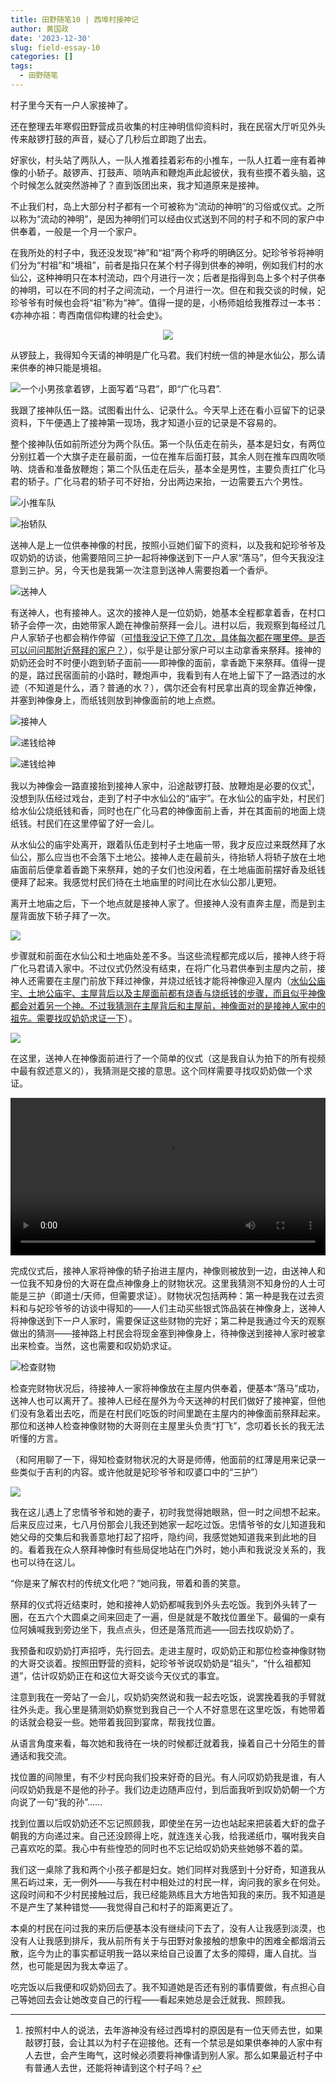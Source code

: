 ```yaml
---
title: 田野随笔10 | 西埠村接神记
author: 黄国政
date: '2023-12-30'
slug: field-essay-10
categories: []
tags:
  - 田野随笔
---
```


<!--more-->

村子里今天有一户人家接神了。

还在整理去年寒假田野营成员收集的村庄神明信仰资料时，我在民宿大厅听见外头传来敲锣打鼓的声音，疑心了几秒后立即跑了出去。

好家伙，村头站了两队人，一队人推着挂着彩布的小推车，一队人扛着一座有着神像的小轿子。敲锣声、打鼓声、唢呐声和鞭炮声此起彼伏，我有些摸不着头脑，这个时候怎么就突然游神了？直到饭团出来，我才知道原来是接神。

不止我们村，岛上大部分村子都有一个可被称为“流动的神明”的习俗或仪式。之所以称为“流动的神明”，是因为神明们可以经由仪式送到不同的村子和不同的家户中供奉着，一般是一个月一个家户。

在我所处的村子中，我还没发现“神”和“祖”两个称呼的明确区分。妃珍爷爷将神明们分为“村祖”和“境祖”，前者是指只在某个村子得到供奉的神明，例如我们村的水仙公，这种神明只在本村流动，四个月进行一次；后者是指得到岛上多个村子供奉的神明，可以在不同的村子之间流动，一个月进行一次。但在和我交谈的时候，妃珍爷爷有时候也会将“祖”称为“神”。值得一提的是，小杨师姐给我推荐过一本书：《亦神亦祖：粤西南信仰构建的社会史》。

<center>
<figure>
<img src="https://cdn.jsdelivr.net/gh/residualsun1/blog-static/images/2023/12/12-30-ancestor-and-god.jpg">
</figure>
</center>

从锣鼓上，我得知今天请的神明是广化马君。我们村统一信的神是水仙公，那么请来供奉的神只能是境祖。

![一个小男孩拿着锣，上面写着“马君”，即“广化马君”.](https://cdn.jsdelivr.net/gh/residualsun1/blog-static/images/2023/12/12-30-majun.jpg)

我跟了接神队伍一路。试图看出什么、记录什么。今天早上还在看小豆留下的记录资料，下午便遇上了接神第一现场，我才知道小豆的记录是不容易的。

整个接神队伍如前所述分为两个队伍。第一个队伍走在前头，基本是妇女，有两位分别扛着一个大旗子走在最前面，一位在推车后面打鼓，其余人则在推车四周吹唢呐、烧香和准备放鞭炮；第二个队伍走在后头，基本全是男性，主要负责扛广化马君的轿子。广化马君的轿子可不好抬，分出两边来抬，一边需要五六个男性。

![小推车队](https://cdn.jsdelivr.net/gh/residualsun1/blog-static/images/2023/12/12-30-god1.png)

![抬轿队](https://cdn.jsdelivr.net/gh/residualsun1/blog-static/images/2023/12/12-30-god2.png)

送神人是上一位供奉神像的村民，按照小豆她们留下的资料，以及我和妃珍爷爷及叹奶奶的访谈，他需要陪同三护一起将神像送到下一户人家“落马”，但今天我没注意到三护。另，今天也是我第一次注意到送神人需要抱着一个香炉。

![送神人](https://cdn.jsdelivr.net/gh/residualsun1/blog-static/images/2023/12/12-30-send-god.jpg)

有送神人，也有接神人。这次的接神人是一位奶奶，她基本全程都拿着香，在村口轿子会停一次，由她带家人跪在神像前祭拜一会儿。进村以后，我观察到每经过几户人家轿子也都会稍作停留（<u>可惜我没记下停了几次，具体每次都在哪里停。是否可以问问那附近祭拜的家户？</u>），似乎是让部分家户可以主动拿香来祭拜。接神的奶奶还会时不时便小跑到轿子面前——即神像的面前，拿香跪下来祭拜。值得一提的是，路过民宿面前的小路时，鞭炮声中，我看到有人在地上留下了一路洒过的水迹（不知道是什么，酒？普通的水？），偶尔还会有村民拿出真的现金靠近神像，并塞到神像身上，而纸钱则放到神像面前的地上点燃。

![接神人](https://cdn.jsdelivr.net/gh/residualsun1/blog-static/images/2023/12/12-30-invite-god.png)

![递钱给神](https://cdn.jsdelivr.net/gh/residualsun1/blog-static/images/2023/12/12-30-send-money1.jpg)

![递钱给神](https://cdn.jsdelivr.net/gh/residualsun1/blog-static/images/2023/12/12-30-send-money2.jpg)

我以为神像会一路直接抬到接神人家中，沿途敲锣打鼓、放鞭炮是必要的仪式[^tip]，没想到队伍经过戏台，走到了村子中水仙公的“庙宇”。在水仙公的庙宇处，村民们给水仙公烧纸钱和香，同时也在广化马君的神像面前上香，并在其面前的地面上烧纸钱。村民们在这里停留了好一会儿。

从水仙公的庙宇处离开，跟着队伍走到村子土地庙一带，我才反应过来既然拜了水仙公，那么应当也不会落下土地公。接神人走在最前头，待抬轿人将轿子放在土地庙面前后便拿着香跪下来祭拜，她的子女们也没闲着，在土地庙面前摆好香及纸钱便拜了起来。我感觉村民们待在土地庙里的时间比在水仙公那儿更短。

[^tip]: 按照村中人的说法，去年游神没有经过西埠村的原因是有一位天师去世，如果敲锣打鼓，会让其以为村子在迎接他。还有一个禁忌是如果供奉神的人家中有人去世，会产生晦气，这时候必须要将神像请到别人家。那么如果最近村子中有普通人去世，还能将神请到这个村子吗？

离开土地庙之后，下一个地点就是接神人家了。但接神人没有直奔主屋，而是到主屋背面放下轿子拜了一次。

![](https://cdn.jsdelivr.net/gh/residualsun1/blog-static/images/2023/12/12-30-send-god2.jpg)

步骤就和前面在水仙公和土地庙处差不多。当这些流程都完成以后，接神人终于将广化马君请入家中。不过仪式仍然没有结束，在将广化马君供奉到主屋内之前，接神人还需要在主屋门前放下拜过神像，并烧过纸钱才能将神像迎入屋内（<u>水仙公庙宇、土地公庙宇、主屋背后以及主屋面前都有烧香与烧纸钱的步骤，而且似乎神像都会对着另一个神。不过我猜测在主屋背后和主屋前，神像面对的是接神人家中的祖先。需要找叹奶奶求证一下</u>）。

![](https://cdn.jsdelivr.net/gh/residualsun1/blog-static/images/2023/12/12-30-send-god3.jpg)

在这里，送神人在神像面前进行了一个简单的仪式（这是我自认为拍下的所有视频中最有叙述意义的），我猜测是交接的意思。这个同样需要寻找叹奶奶做一个求证。

<video src="https://cdn.jsdelivr.net/gh/residualsun1/blog-static/video/2023/12/12-30-god.mp4" style="width: 100%; display: block; margin: 0 auto;" controls></video>

完成仪式后，接神人家将神像的轿子抬进主屋内，神像则被放到一边，由送神人和一位我不知身份的大哥在盘点神像身上的财物状况。这里我猜测不知身份的人士可能是三护（即道士/天师，但需要求证）。财物状况包括两种：第一种是我在过去资料和与妃珍爷爷的访谈中得知的——人们主动买些银式饰品装在神像身上，送神人将神像送到下一户人家时，需要保证这些财物的完好；第二种是我通过今天的观察做出的猜测——接神路上村民会将现金塞到神像身上，待神像送到接神人家时被拿出来检查。当然，这也需要和叹奶奶求证。

![检查财物](https://cdn.jsdelivr.net/gh/residualsun1/blog-static/images/2023/12/12-30-preview.jpg)

检查完财物状况后，待接神人一家将神像放在主屋内供奉着，便基本“落马”成功，送神人也可以离开了。接神人已经在屋外为今天送神的村民们做好了接神宴，但他们没有急着出去吃，而是在村民们吃饭的时间里跪在主屋内的神像面前祭拜起来。那位和送神人检查神像财物的大哥则在主屋里头负责“打飞”，念叨着长长的我无法听懂的方言。

（和阿用聊了一下，得知检查财物状况的大哥是师傅，他面前的红薄是用来记录一些类似于吉利的内容。或许他就是妃珍爷爷和叹婆口中的“三护”）

![](https://cdn.jsdelivr.net/gh/residualsun1/blog-static/images/2023/12/12-30-god3.jpg)

我在这儿遇上了忠情爷爷和她的妻子，初时我觉得她眼熟，但一时之间想不起来。后来反应过来，七八月份那会儿我还到她家一起吃过饭。忠情爷爷的女儿知道我和她父母的交集后和我善意地打起了招呼，隐约间，我感觉她知道我来到此地的目的。看着我在众人祭拜神像时有些局促地站在门外时，她小声和我说没关系的，我也可以待在这儿。

“你是来了解农村的传统文化吧？”她问我，带着和善的笑意。

祭拜的仪式将近结束时，她和接神人奶奶都喊我到外头去吃饭。我到外头转了一圈，在五六个大圆桌之间来回走了一遍，但是就是不敢找位置坐下。最偏的一桌有位阿姨喊我到旁边坐下，我点点头，但还是落荒而逃——回去找叹奶奶了。

我预备和叹奶奶打声招呼，先行回去。走进主屋时，叹奶奶正和那位检查神像财物的大哥交谈着。按照田野营的资料，妃珍爷爷说叹奶奶是“祖头”，“什么祖都知道”，估计叹奶奶正在和这位大哥交谈今天仪式的事宜。

注意到我在一旁站了一会儿，叹奶奶突然说和我一起去吃饭，说罢挽着我的手臂就往外头走。我心里是猜测奶奶察觉到我自己一个人不好意思在这里吃饭，有她带着的话就会稳妥一些。她带着我回到宴席，帮我找位置。

从语言角度来看，每次她和我待在一块的时候都迁就着我，操着自己十分陌生的普通话和我交流。

找位置的间隙里，有不少村民向我们投来好奇的目光。有人问叹奶奶我是谁，有人问叹奶奶我是不是他的孙子。我们边走边随声应付，到后面我听到叹奶奶朝一个方向说了一句“我的孙”……

找到位置以后叹奶奶还不忘记照顾我，即使坐在另一边也站起来把装着大虾的盘子朝我的方向递过来。自己还没顾得上吃，就连连关心我，给我递纸巾，嘱咐我夹自己喜欢吃的菜。我心中有些惶恐的同时也不忘记给叹奶奶夹些她够不着的菜。

我们这一桌除了我和两个小孩子都是妇女。她们同样对我感到十分好奇，知道我从黑石屿过来，无一例外——与我在村中相处过的村民一样，询问我的家乡在何处。这段时间和不少村民接触过后，我已经能熟练且大方地告知我的来历。我不知道是不是产生了某种错觉——我觉得自己和村子的距离更近了。

本桌的村民在问过我的来历后便基本没有继续问下去了，没有人让我感到淡漠，也没有人让我感到排斥，我从前所有关于与田野对象接触的想象中的困难全都烟消云散，迄今为止的事实都证明我一路以来给自己设置了太多的障碍，庸人自扰。当然，也可能是因为我太幸运了。

吃完饭以后我便和叹奶奶回去了。我不知道她是否还有别的事情要做，有点担心自己等她回去会让她改变自己的行程——看起来她总是会迁就我、照顾我。